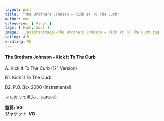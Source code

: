 ```yaml
---
layout: post
title:  "The Brothers Johnson – Kick It To The Curb"
author: mmr
categories: [ Vinyl ]
tags: [ Funk, Soul ]
image: ../assets/images/The Brothers Johnson – Kick It To The Curb.jpg
rating: 4.5
v-rating: VG
---
```


#### The Brothers Johnson – Kick It To The Curb

A. Kick It To The Curb (12" Version)

B1. Kick It To The Curb

B2. P.O. Box 2000 (Instrumental)

[メルカリで購入](https://jp.mercari.com/item/m23857969355?afid=6142608987){: .button1}

<div class="mt-4 mb-4 d-flex align-items-center">
<strong class="mr-1">盤質: VG</strong>
</div>
<div class="mt-4 mb-4 d-flex align-items-center">
<strong class="mr-1">ジャケット: VG</strong>
</div>
